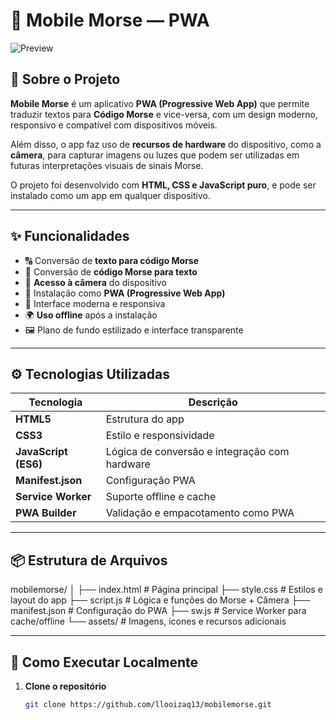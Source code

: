 # 🔡 Mobile Morse — PWA

![Preview](https://aventurasnahistoria.com.br/wp-content/uploads/curiosidades/plano-critico-filme-parasita-parasite.jpg)

## 📱 Sobre o Projeto

**Mobile Morse** é um aplicativo **PWA (Progressive Web App)** que permite traduzir textos para **Código Morse** e vice-versa, com um design moderno, responsivo e compatível com dispositivos móveis.

Além disso, o app faz uso de **recursos de hardware** do dispositivo, como a **câmera**, para capturar imagens ou luzes que podem ser utilizadas em futuras interpretações visuais de sinais Morse.

O projeto foi desenvolvido com **HTML, CSS e JavaScript puro**, e pode ser instalado como um app em qualquer dispositivo.

---

## ✨ Funcionalidades

- 🔠 Conversão de **texto para código Morse**
- 🔁 Conversão de **código Morse para texto**
- 📸 **Acesso à câmera** do dispositivo
- 📱 Instalação como **PWA (Progressive Web App)**
- 🎨 Interface moderna e responsiva
- 🌍 **Uso offline** após a instalação
- 🖼️ Plano de fundo estilizado e interface transparente

---

## ⚙️ Tecnologias Utilizadas

| Tecnologia | Descrição |
|-------------|------------|
| **HTML5** | Estrutura do app |
| **CSS3** | Estilo e responsividade |
| **JavaScript (ES6)** | Lógica de conversão e integração com hardware |
| **Manifest.json** | Configuração PWA |
| **Service Worker** | Suporte offline e cache |
| **PWA Builder** | Validação e empacotamento como PWA |

---


## 📦 Estrutura de Arquivos

mobilemorse/
│
├── index.html # Página principal
├── style.css # Estilos e layout do app
├── script.js # Lógica e funções do Morse + Câmera
├── manifest.json # Configuração do PWA
├── sw.js # Service Worker para cache/offline
└── assets/ # Imagens, ícones e recursos adicionais

---

## 🚀 Como Executar Localmente

1. **Clone o repositório**
   ```bash
   git clone https://github.com/llooizaq13/mobilemorse.git
